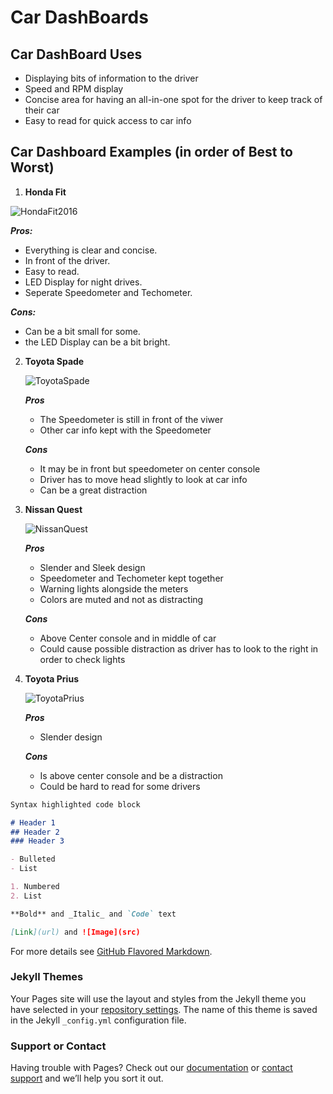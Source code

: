 

# Car DashBoards



## Car DashBoard Uses

- Displaying bits of information to the driver
- Speed and RPM display
- Concise area for having an all-in-one spot for the driver to keep track of their car
- Easy to read for quick access to car info

## Car Dashboard Examples (in order of Best to Worst)

1. **Honda Fit**
   
   
  ![HondaFit2016](https://user-images.githubusercontent.com/47511017/115163204-69181f00-a06d-11eb-9985-403f6378349b.jpg)

    
    
   **_Pros:_**
   -  Everything is clear and concise.
   -  In front of the driver.
   -  Easy to read.
   -  LED Display for night drives.
   -  Seperate Speedometer and Techometer.
  
  **_Cons:_**
  - Can be a bit small for some.
  - the LED Display can be a bit bright.


2. **Toyota Spade**

   ![ToyotaSpade](https://user-images.githubusercontent.com/47511017/115163288-f22f5600-a06d-11eb-8487-3012f0b62aee.jpg)

   
   **_Pros_**
   - The Speedometer is still in front of the viwer
   - Other car info kept with the Speedometer

   **_Cons_**
   - It may be in front but speedometer on center console
   - Driver has to move head slightly to look at car info
   - Can be a great distraction

3. **Nissan Quest**

   ![NissanQuest](https://user-images.githubusercontent.com/47511017/115163868-27897300-a071-11eb-94ac-8b81b8aae9bb.jpg)

   
   **_Pros_**
   - Slender and Sleek design
   - Speedometer and Techometer kept together
   - Warning lights alongside the meters
   - Colors are muted and not as distracting
 
 
   **_Cons_**
   - Above Center console and in middle of car
   - Could cause possible distraction as driver has to look to the right in order to check lights

4. **Toyota Prius**

   ![ToyotaPrius](https://user-images.githubusercontent.com/47511017/115165211-78e63200-a072-11eb-828b-c68a3f2103e0.jpg)

   
   **_Pros_**
   - Slender design
   
   **_Cons_**
   - Is above center console and be a distraction
   - Could be hard to read for some drivers


```markdown
Syntax highlighted code block

# Header 1
## Header 2
### Header 3

- Bulleted
- List

1. Numbered
2. List

**Bold** and _Italic_ and `Code` text

[Link](url) and ![Image](src)
```

For more details see [GitHub Flavored Markdown](https://guides.github.com/features/mastering-markdown/).

### Jekyll Themes

Your Pages site will use the layout and styles from the Jekyll theme you have selected in your [repository settings](https://github.com/xavierjenkins99/VR-Project2/settings/pages). The name of this theme is saved in the Jekyll `_config.yml` configuration file.

### Support or Contact

Having trouble with Pages? Check out our [documentation](https://docs.github.com/categories/github-pages-basics/) or [contact support](https://support.github.com/contact) and we’ll help you sort it out.
